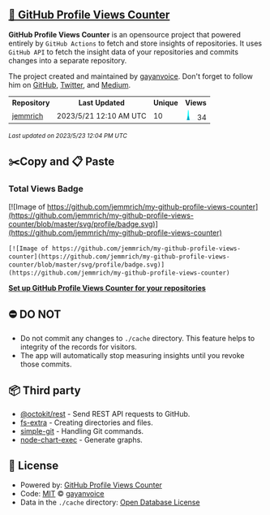 ## [🚀 GitHub Profile Views Counter](https://github.com/gayanvoice/github-profile-views-counter)
**GitHub Profile Views Counter** is an opensource project that powered entirely by  `GitHub Actions` to fetch and store insights of repositories.
It uses `GitHub API` to fetch the insight data of your repositories and commits changes into a separate repository.

The project created and maintained by [gayanvoice](https://github.com/gayanvoice). Don't forget to follow him on [GitHub](https://github.com/gayanvoice), [Twitter](https://twitter.com/gayanvoice), and [Medium](https://gayanvoice.medium.com/).

<table>
	<tr>
		<th>
			Repository
		</th>
		<th>
			Last Updated
		</th>
		<th>
			Unique
		</th>
		<th>
			Views
		</th>
	</tr>
	<tr>
		<td>
			<a href="https://github.com/jemmrich/my-github-profile-views-counter/tree/master/readme/475218523/week.md">
				jemmrich
			</a>
		</td>
		<td>
			2023/5/21 12:10 AM UTC
		</td>
		<td>
			10
		</td>
		<td>
			<img alt="Response time graph" src="https://github.com/jemmrich/my-github-profile-views-counter/raw/master/graph/475218523/small/week.png" height="20"> 34
		</td>
	</tr>
</table>

<small><i>Last updated on 2023/5/23 12:04 PM UTC</i></small>

## ✂️Copy and 📋 Paste
### Total Views Badge
[![Image of https://github.com/jemmrich/my-github-profile-views-counter](https://github.com/jemmrich/my-github-profile-views-counter/blob/master/svg/profile/badge.svg)](https://github.com/jemmrich/my-github-profile-views-counter)

```readme
[![Image of https://github.com/jemmrich/my-github-profile-views-counter](https://github.com/jemmrich/my-github-profile-views-counter/blob/master/svg/profile/badge.svg)](https://github.com/jemmrich/my-github-profile-views-counter)
```
[**Set up GitHub Profile Views Counter for your repositories**](https://github.com/gayanvoice/github-profile-views-counter)
## ⛔ DO NOT
- Do not commit any changes to `./cache` directory. This feature helps to integrity of the records for visitors.
- The app will automatically stop measuring insights until you revoke those commits.
## 📦 Third party

- [@octokit/rest](https://www.npmjs.com/package/@octokit/rest) - Send REST API requests to GitHub.
- [fs-extra](https://www.npmjs.com/package/fs-extra) - Creating directories and files.
- [simple-git](https://www.npmjs.com/package/simple-git) - Handling Git commands.
- [node-chart-exec](https://www.npmjs.com/package/node-chart-exec) - Generate graphs.
## 📄 License
- Powered by: [GitHub Profile Views Counter](https://github.com/gayanvoice/github-profile-views-counter)
- Code: [MIT](./LICENSE) © [gayanvoice](https://github.com/gayanvoice)
- Data in the `./cache` directory: [Open Database License](https://opendatacommons.org/licenses/odbl/1-0/)